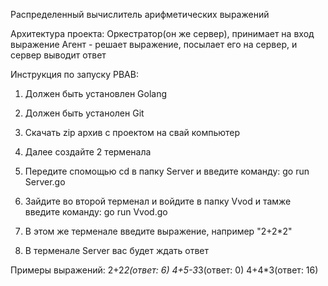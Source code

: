 Распределенный вычислитель арифметических выражений

Архитектура проекта:
Оркестратор(он же сервер), принимает на вход выражение
Агент - решает выражение, посылает его на сервер, и сервер выводит ответ

Инструкция по запуску РВАВ:
1. Должен быть установлен Golang
2. Должен быть устанолен Git
3. Скачать zip архив с проектом на свай компьютер

4. Далее создайте 2 терменала
5. Передите спомощью cd в папку Server и введите команду:
go run Server.go
6. Зайдите во второй терменал и войдите в папку Vvod и тамже введите команду:
go run Vvod.go
7. В этом же терменале введите выражение, например "2+2*2"
8. В терменале Server вас будет ждать ответ



Примеры выражений:
2+2*2(ответ: 6)
4+5-3*3(ответ: 0)
4+4*3(ответ: 16)
